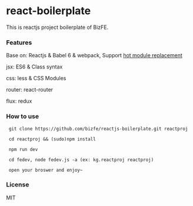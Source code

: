 # react-boilerplate

This is reactjs project boilerplate of BizFE.

### Features

Base on: Reactjs & Babel 6 & webpack, Support [hot module replacement](https://webpack.github.io/docs/webpack-dev-middleware.html)

jsx: ES6 & Class syntax

css: less & CSS Modules

router: react-router

flux: redux


### How to use 

```shell
 git clone https://github.com/bizfe/reactjs-boilerplate.git reactproj

 cd reactproj && (sudo)npm install 

 npm run dev

 cd fedev, node fedev.js -a (ex: kg.reactproj reactproj)

 open your broswer and enjoy~
```

### License

MIT
